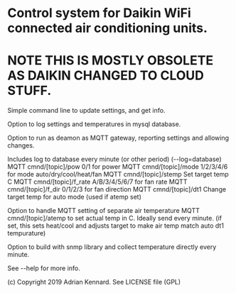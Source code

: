 # Control system for Daikin WiFi connected air conditioning units.

# NOTE THIS IS MOSTLY OBSOLETE AS DAIKIN CHANGED TO CLOUD STUFF.

Simple command line to update settings, and get info.

Option to log settings and temperatures in mysql database.

Option to run as deamon as MQTT gateway, reporting settings and allowing changes.

Includes log to database every minute (or other period) (--log=database)
MQTT cmnd/[topic]/pow		0/1 for power
MQTT cmnd/[topic]/mode		1/2/3/4/6 for mode auto/dry/cool/heat/fan
MQTT cmnd/[topic]/stemp		Set target temp C
MQTT cmnd/[topic]/f_rate	A/B/3/4/5/6/7 for fan rate
MQTT cmnd/[topic]/f_dir		0/1/2/3 for fan direction
MQTT cmnd/[topic]/dt1		Change target temp for auto mode (used if atemp set)

Option to handle MQTT setting of separate air temperature
MQTT cmnd/[topic]/atemp to set actual temp in C. Ideally send every minute.
(if set, this sets heat/cool and adjusts target to make air temp match auto dt1 tempurature)

Option to build with snmp library and collect temperature directly every minute.

See --help for more info.

(c) Copyright 2019 Adrian Kennard. See LICENSE file (GPL)
